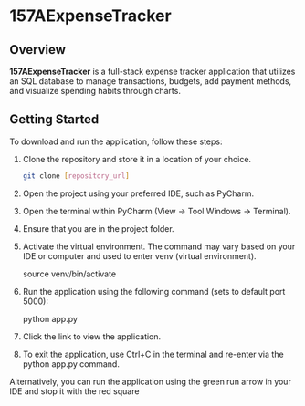# 157AExpenseTracker

## Overview

**157AExpenseTracker** is a full-stack expense tracker application that utilizes an SQL database to manage transactions, budgets, add payment methods, and visualize spending habits through charts.

## Getting Started

To download and run the application, follow these steps:

1. Clone the repository and store it in a location of your choice.

   ```bash
   git clone [repository_url]

2. Open the project using your preferred IDE, such as PyCharm.

3. Open the terminal within PyCharm (View -> Tool Windows -> Terminal).

4. Ensure that you are in the project folder.

5. Activate the virtual environment. The command may vary based on your IDE or computer and used to enter venv (virtual environment). 

   source venv/bin/activate

6. Run the application using the following command (sets to default port 5000):
   
   python app.py 

7. Click the link to view the application.
   
9. To exit the application, use Ctrl+C in the terminal and re-enter via the python app.py command. 

Alternatively, you can run the application using the green run arrow in your IDE and stop it with the red square


